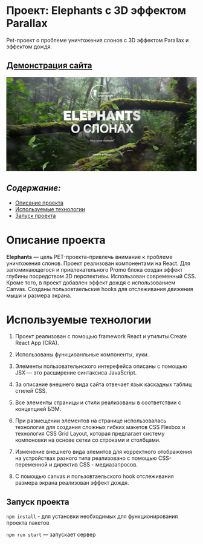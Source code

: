 # Проект: Elephants с 3D эффектом Parallax

Pet-проект о проблеме уничтожения слонов с 3D эффектом Parallax и эффектом дождя.

## [Демонстрация сайта](https://marusillda.github.io/Elephants/)

![Превью проекта](./src/images/elephants-preview.JPG) 

## ***Содержание:***
- [Описание проекта](#Description)
- [Используемые технологии](#Technologies)
- [Запуск проекта](#Instructions)


# Описание проекта <a name="Description"></a>

**Elephants** — цель PET-проекта-привлечь внимание к проблеме уничтожения слонов. Проект реализован компонентами на React. Для запоминающегося и привлекательного Promo блока создан эффект глубины посредством 3D перспективы. Использован современный CSS. Кроме того, в проект добавлен эффект дождя с использованием Canvas. Созданы пользовтаельские hooks для отслеживания движения мыши и размера экрана.

# Используемые технологии <a name="Technologies"></a>

1. Проект реализован с помощью framework React и утилиты Create React App (CRA).

2. Использованы функциоанльные компоненты, хуки.

3. Элементы пользовательнского интерефейса описаны с помощью JSX — это расширение синтаксиса JavaScript.

4. За описание внешнего вида сайта отвечает язык каскадных таблиц стилей CSS.

5. Все элементы страницы и стили реализованы в соответствии с концепцией БЭМ.

7. При размещении элементов на странице использовалась технология для создания сложных гибких макетов CSS Flexbox и технология CSS Grid Layout, которая предлагает систему компоновки на основе сетки со строками и столбцами.

8. Изменение внешнего вида элемнтов для корректного отображения на устройствах разного типа реализовано с помощью CSS-переменной и директив CSS - медиазапросов.

9. C помощью canvas и пользовтаельского hook отслеживания размера экрана реализован эффект дождя.

##  Запуск проекта <a name="Instructions"></a>

`npm install` - для установки необходимых для функционирования проекта пакетов

`npm run start` — запускает сервер


